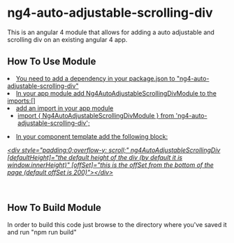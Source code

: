 <h1>ng4-auto-adjustable-scrolling-div</h1>

This is an angular 4 module that allows for adding a auto adjustable and scrolling div on an existing angular 4 app.

<h2>How To Use Module</h2>
<u>
<li>You need to add a dependency in your package.json to "ng4-auto-adjustable-scrolling-div"</li>
<li>In your app module add Ng4AutoAdjustableScrollingDivModule to the imports:[]</li> 
<li>add an import in your app module
<ul> 
<li>import { Ng4AutoAdjustableScrollingDivModule } from 'ng4-auto-adjustable-scrolling-div';</li>
</ul>
</li>
<li>In your component template add the following block:</li>
<i>
<p>
&lt;div style="padding:0;overflow-y: scroll;" 
    ng4AutoAdjustableScrollingDiv 
    [defaultHeight]="the default height of the div (by default it is window.innerHeight)" 
    [offSet]="this is the offSet from the bottom of the page (default offSet is 200)"&gt;&lt;/div&gt;
</p>
</i><br/>
</u>
<h2>How To Build Module</h2>
In order to build this code just browse to the directory where you've saved it and run "npm run build"

